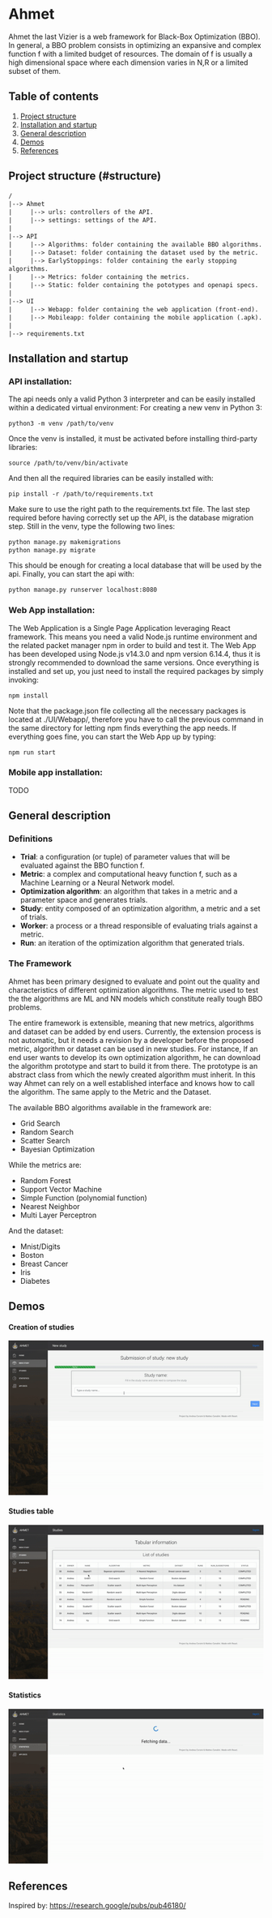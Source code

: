 # Ahmet
Ahmet the last Vizier is a web framework for Black-Box Optimization (BBO). 
In general, a BBO problem consists in optimizing an expansive and complex
function f with a limited budget of resources. The domain of f is usually a 
high dimensional space where each dimension varies in N,R or a limited subset 
of them.

## Table of contents

1. [Project structure](#project-structure)
2. [Installation and startup](#installation-and-startup)
3. [General description](#general-description)
4. [Demos](#demos)
5. [References](#references)


## Project structure (#structure)
    /
    |--> Ahmet
    |     |--> urls: controllers of the API.
    |     |--> settings: settings of the API.
    |
    |--> API
    |     |--> Algorithms: folder containing the available BBO algorithms.
    |     |--> Dataset: folder containing the dataset used by the metric.
    |     |--> EarlyStoppings: folder containing the early stopping algorithms.
    |     |--> Metrics: folder containing the metrics.
    |     |--> Static: folder containing the pototypes and openapi specs.
    |  
    |--> UI
    |     |--> Webapp: folder containing the web application (front-end).
    |     |--> Mobileapp: folder containing the mobile application (.apk).
    |
    |--> requirements.txt


## Installation and startup

### API installation:
The api needs only a valid Python 3 interpreter and can be easily installed
within a dedicated virtual environment:
For creating a new venv in Python 3:
    
    python3 -m venv /path/to/venv
    
Once the venv is installed, it must be activated before installing third-party libraries:
    
    source /path/to/venv/bin/activate
    
And then all the required libraries can be easily installed with:

    pip install -r /path/to/requirements.txt
    
Make sure to use the right path to the requirements.txt file.
The last step required before having correctly set up the API, is the
database migration step. Still in the venv, type the following two lines:

    python manage.py makemigrations
    python manage.py migrate
    
This should be enough for creating a local database that will be used by the
api. Finally, you can start the api with:

    python manage.py runserver localhost:8080
    
### Web App installation:

The Web Application is a Single Page Application leveraging React framework.
This means you need a valid Node.js runtime environment and the related
packet manager npm in order to build and test it. The Web App has been developed
using Node.js v14.3.0 and npm version 6.14.4, thus it is strongly recommended
to download the same versions.
Once everything is installed and set up, you just need to install the required
packages by simply invoking:
    
    npm install 

Note that the package.json file collecting all the necessary packages is
located at ./UI/Webapp/, therefore you have to call the previous command in
the same directory for letting npm finds everything the app needs.
If everything goes fine, you can start the Web App up by typing:

    npm run start


### Mobile app installation:

TODO

## General description

### Definitions

- **Trial**: a configuration (or tuple) of parameter values that will be
 evaluated
 against the BBO function f.
- **Metric**: a complex and computational heavy function f, such as a Machine
 Learning or a Neural Network model.
- **Optimization algorithm**: an algorithm that takes in a metric and a
 parameter space and generates trials. 
- **Study**: entity composed of an optimization algorithm, a metric and a set of
 trials.
- **Worker**: a process or a thread responsible of evaluating trials
 against a metric.
- **Run**: an iteration of the optimization algorithm that generated trials.

### The Framework

Ahmet has been primary designed to evaluate and point out the quality and
characteristics of different optimization algorithms. The metric used to test
the the algorithms are ML and NN models which constitute really tough BBO
problems.

The entire framework is extensible, meaning that new metrics, algorithms and
dataset can be added by end users. Currently, the extension process is not
automatic, but it needs a revision by a developer before the proposed metric,
algorithm or dataset can be used in new studies.
For instance, If an end user wants to develop its own optimization algorithm,
he can download the algorithm prototype and start to build it from there. The
prototype is an abstract class from which the newly created algorithm must
inherit. In this way Ahmet can rely on a well established interface and knows
how to call the algorithm. The same apply to the Metric and the Dataset.

The available BBO algorithms available in the framework are:

- Grid Search
- Random Search
- Scatter Search
- Bayesian Optimization

While the metrics are:

- Random Forest
- Support Vector Machine
- Simple Function (polynomial function)
- Nearest Neighbor
- Multi Layer Perceptron

And the dataset:

- Mnist/Digits
- Boston
- Breast Cancer
- Iris
- Diabetes



## Demos

#### Creation of studies
![NewStudy](Gifs/NewStudy.gif "New study demo")

#### Studies table
![Studies](Gifs/Studies.gif "Studies demo")

#### Statistics
![Statistics](Gifs/Statistics.gif "Statistics demo")


## References

Inspired by: https://research.google/pubs/pub46180/
